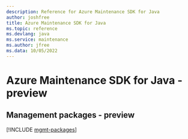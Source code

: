 ```yaml
---
description: Reference for Azure Maintenance SDK for Java
author: joshfree
title: Azure Maintenance SDK for Java
ms.topic: reference
ms.devlang: java
ms.service: maintenance
ms.author: jfree
ms.data: 10/05/2022
---
```

# Azure Maintenance SDK for Java - preview

## Management packages - preview
[!INCLUDE [mgmt-packages](maintenance-mgmt-index.md)]